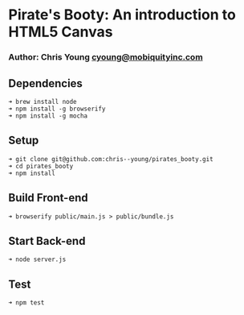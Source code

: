 # Pirate's Booty: An introduction to HTML5 Canvas

### Author: __Chris Young__ [cyoung@mobiquityinc.com](mailto:cyoung@mobiquityinc.com)

## Dependencies
````
➜ brew install node
➜ npm install -g browserify
➜ npm install -g mocha
````

## Setup
````
➜ git clone git@github.com:chris--young/pirates_booty.git
➜ cd pirates_booty
➜ npm install 
````

## Build Front-end
````
➜ browserify public/main.js > public/bundle.js
````

## Start Back-end
````
➜ node server.js
````

## Test
````
➜ npm test
````

